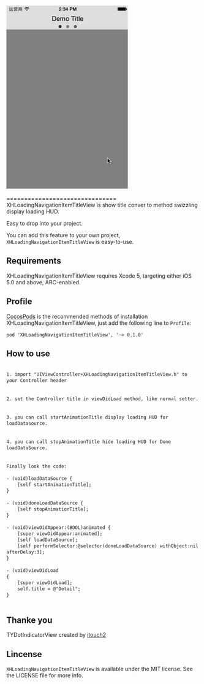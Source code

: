 ![image](https://github.com/JackTeam/XHLoadingNavigationItemTitleView/raw/master/Screenshots/XHLoadingNavigationItemTitleView.gif)

===============================
XHLoadingNavigationItemTitleView is show title conver to method swizzling display loading HUD.


Easy to drop into your project.      

You can add this feature to your own project, `XHLoadingNavigationItemTitleView` is easy-to-use.      

## Requirements ##

XHLoadingNavigationItemTitleView requires Xcode 5, targeting either iOS 5.0 and above, ARC-enabled.      


## Profile

[CocosPods](http://cocosPods.org) is the recommended methods of installation XHLoadingNavigationItemTitleView, just add the following line to `Profile`:

```
pod 'XHLoadingNavigationItemTitleView', '~> 0.1.0'
```

## How to use ##
```objc

1. import "UIViewController+XHLoadingNavigationItemTitleView.h" to your Controller header        


2. set the Controller title in viewDidLoad method, like normal setter.       


3. you can call startAnimationTitle display loading HUD for loadDatasource.         


4. you can call stopAnimationTitle hide loading HUD for Done loadDataSource.         


Finally look the code:

- (void)loadDataSource {
    [self startAnimationTitle];
}

- (void)doneLoadDataSource {
    [self stopAnimationTitle];
}

- (void)viewDidAppear:(BOOL)animated {
    [super viewDidAppear:animated];
    [self loadDataSource];
    [self performSelector:@selector(doneLoadDataSource) withObject:nil afterDelay:3];
}

- (void)viewDidLoad
{
    [super viewDidLoad];
    self.title = @"Detail";
}


```

## Thanke you 
TYDotIndicatorView created by [itouch2](https://github.com/itouch2)

## Lincense ##

`XHLoadingNavigationItemTitleView` is available under the MIT license. See the LICENSE file for more info.
